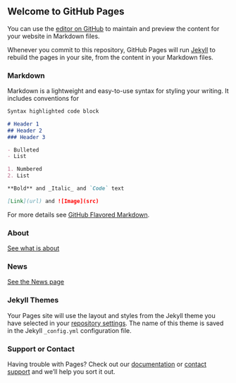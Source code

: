 ## Welcome to GitHub Pages

You can use the [editor on GitHub](https://github.com/funlw65/funlw65.github.io/edit/master/README.md) to maintain and preview the content for your website in Markdown files.

Whenever you commit to this repository, GitHub Pages will run [Jekyll](https://jekyllrb.com/) to rebuild the pages in your site, from the content in your Markdown files.

### Markdown

Markdown is a lightweight and easy-to-use syntax for styling your writing. It includes conventions for

```markdown
Syntax highlighted code block

# Header 1
## Header 2
### Header 3

- Bulleted
- List

1. Numbered
2. List

**Bold** and _Italic_ and `Code` text

[Link](url) and ![Image](src)
```
For more details see [GitHub Flavored Markdown](https://guides.github.com/features/mastering-markdown/).

### About
[See what is about](about.md)

### News
[See the News page](news.md) 
 
### Jekyll Themes
Your Pages site will use the layout and styles from the Jekyll theme you have selected in your [repository settings](https://github.com/funlw65/funlw65.github.io/settings). The name of this theme is saved in the Jekyll `_config.yml` configuration file.

### Support or Contact
Having trouble with Pages? Check out our [documentation](https://help.github.com/categories/github-pages-basics/) or [contact support](https://github.com/contact) and we’ll help you sort it out.

